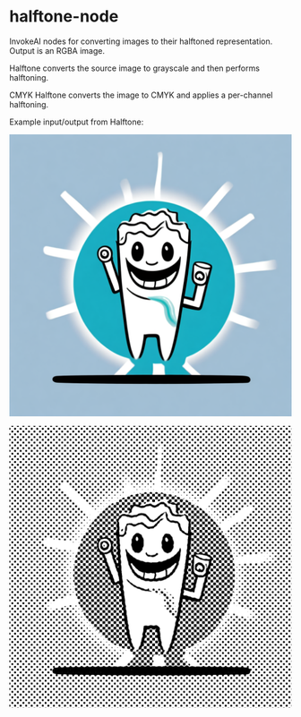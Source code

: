 # halftone-node
InvokeAI nodes for converting images to their halftoned representation. Output is an RGBA image.

Halftone converts the source image to grayscale and then performs halftoning.

CMYK Halftone converts the image to CMYK and applies a per-channel halftoning.

Example input/output from Halftone:

![image](toothy.png)

![image](toothy-halftoned.png)
